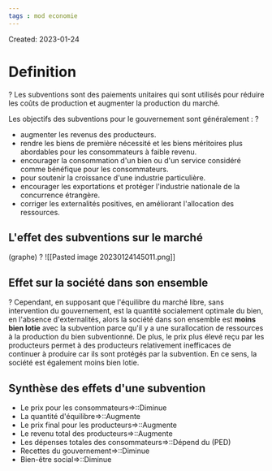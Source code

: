 ```yaml
---
tags : mod economie
---
```

Created: 2023-01-24

# Definition
?
Les subventions sont des paiements unitaires qui sont utilisés pour réduire les coûts de production et augmenter la production du marché.

Les objectifs des subventions pour le gouvernement sont généralement :
?
-   augmenter les revenus des producteurs.
-   rendre les biens de première nécessité et les biens méritoires plus abordables pour les consommateurs à faible revenu.
-   encourager la consommation d'un bien ou d'un service considéré comme bénéfique pour les consommateurs.
-   pour soutenir la croissance d'une industrie particulière.
-   encourager les exportations et protéger l'industrie nationale de la concurrence étrangère.
-   corriger les externalités positives, en améliorant l'allocation des ressources.

## L'effet des subventions sur le marché
(graphe)
?
![[Pasted image 20230124145011.png]]

## Effet sur la société dans son ensemble
?
Cependant, en supposant que l'équilibre du marché libre, sans intervention du gouvernement, est la quantité socialement optimale du bien, en l'absence d'externalités, alors la société dans son ensemble est **moins bien lotie** avec la subvention parce qu'il y a une surallocation de ressources à la production du bien subventionné. De plus, le prix plus élevé reçu par les producteurs permet à des producteurs relativement inefficaces de continuer à produire car ils sont protégés par la subvention. En ce sens, la société est également moins bien lotie.

## Synthèse des effets d'une subvention
- Le prix pour les consommateurs=>::Diminue
- La quantité d'équilibre=>::Augmente
- Le prix final pour les producteurs=>::Augmente
- Le revenu total des producteurs=>::Augmente
- Les dépenses totales des consommateurs=>::Dépend du (PED)
- Recettes du gouvernement=>::Diminue
- Bien-être social=>::Diminue
